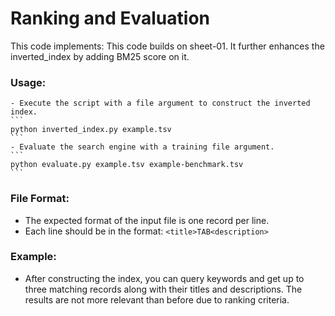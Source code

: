 
# Ranking and Evaluation

This code implements:
This code builds on sheet-01. It further enhances the inverted_index by adding BM25 score on it.

### Usage:
    - Execute the script with a file argument to construct the inverted index.
    ```
    python inverted_index.py example.tsv
    ```
    - Evaluate the search engine with a training file argument.
    ```
    python evaluate.py example.tsv example-benchmark.tsv
    ```

### File Format:
- The expected format of the input file is one record per line.
- Each line should be in the format: `<title>TAB<description>`

### Example:
- After constructing the index, you can query keywords and get up to three matching records along with their titles and descriptions. The results are not more relevant than before due to ranking criteria.
